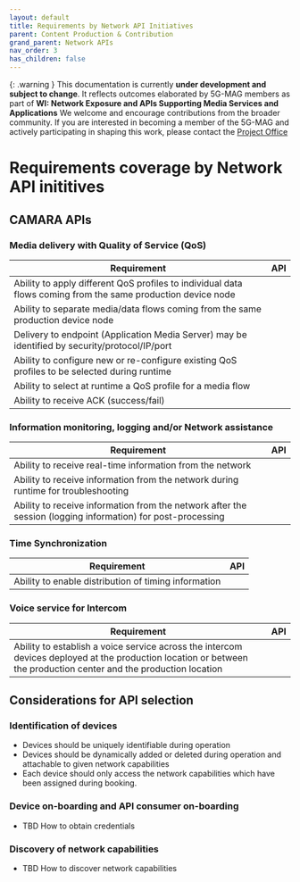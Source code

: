 ```yaml
---
layout: default
title: Requirements by Network API Initiatives
parent: Content Production & Contribution
grand_parent: Network APIs
nav_order: 3
has_children: false
---
```


{: .warning }
This documentation is currently **under development and subject to change**. It reflects outcomes elaborated by 5G-MAG members as part of **WI: Network Exposure and APIs Supporting Media Services and Applications**
We welcome and encourage contributions from the broader community. If you are interested in becoming a member of the 5G-MAG and actively participating in shaping this work, please contact the [Project Office](https://www.5g-mag.com/contact)

# Requirements coverage by Network API inititives

## CAMARA APIs

### Media delivery with Quality of Service (QoS)

 Requirement | API  
 -- | --
Ability to apply different QoS profiles to individual data flows coming from the same production device node | 
Ability to separate media/data flows coming from the same production device node | 
Delivery to endpoint (Application Media Server) may be identified by security/protocol/IP/port | 
Ability to configure new or re-configure existing QoS profiles to be selected during runtime  | 
Ability to select at runtime a QoS profile for a media flow | 
Ability to receive ACK (success/fail) | 

### Information monitoring, logging and/or Network assistance

 Requirement | API
 -- | --
Ability to receive real-time information from the network | 
Ability to receive information from the network during runtime for troubleshooting | 
Ability to receive information from the network after the session (logging information) for post-processing | 

### Time Synchronization

 Requirement | API  
 -- | --
Ability to enable distribution of timing information | 

### Voice service for Intercom

 Requirement | API 
 -- | --
Ability to establish a voice service across the intercom devices deployed at the production location or between the production center and the production location | 

## Considerations for API selection

### Identification of devices
  - Devices should be uniquely identifiable during operation
  - Devices should be dynamically added or deleted during operation and attachable to given network capabilities
  - Each device should only access the network capabilities which have been assigned during booking.

### Device on-boarding and API consumer on-boarding
- TBD How to obtain credentials

### Discovery of network capabilities
- TBD How to discover network capabilities
